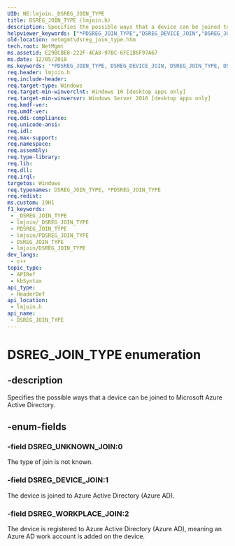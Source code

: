 ```yaml
---
UID: NE:lmjoin._DSREG_JOIN_TYPE
title: DSREG_JOIN_TYPE (lmjoin.h)
description: Specifies the possible ways that a device can be joined to Microsoft Azure Active Directory.
helpviewer_keywords: ["*PDSREG_JOIN_TYPE","DSREG_DEVICE_JOIN","DSREG_JOIN_TYPE","DSREG_JOIN_TYPE enumeration [Network Management]","DSREG_UNKNOWN_JOIN","DSREG_WORKPLACE_JOIN","PDSREG_JOIN_TYPE","PDSREG_JOIN_TYPE enumeration pointer [Network Management]","lmjoin/DSREG_DEVICE_JOIN","lmjoin/DSREG_JOIN_TYPE","lmjoin/DSREG_UNKNOWN_JOIN","lmjoin/DSREG_WORKPLACE_JOIN","lmjoin/PDSREG_JOIN_TYPE","netmgmt.dsreg_join_type"]
old-location: netmgmt\dsreg_join_type.htm
tech.root: NetMgmt
ms.assetid: E29BCBE0-222F-4CA8-97BC-6FE1B6F97A67
ms.date: 12/05/2018
ms.keywords: '*PDSREG_JOIN_TYPE, DSREG_DEVICE_JOIN, DSREG_JOIN_TYPE, DSREG_JOIN_TYPE enumeration [Network Management], DSREG_UNKNOWN_JOIN, DSREG_WORKPLACE_JOIN, PDSREG_JOIN_TYPE, PDSREG_JOIN_TYPE enumeration pointer [Network Management], lmjoin/DSREG_DEVICE_JOIN, lmjoin/DSREG_JOIN_TYPE, lmjoin/DSREG_UNKNOWN_JOIN, lmjoin/DSREG_WORKPLACE_JOIN, lmjoin/PDSREG_JOIN_TYPE, netmgmt.dsreg_join_type'
req.header: lmjoin.h
req.include-header: 
req.target-type: Windows
req.target-min-winverclnt: Windows 10 [desktop apps only]
req.target-min-winversvr: Windows Server 2016 [desktop apps only]
req.kmdf-ver: 
req.umdf-ver: 
req.ddi-compliance: 
req.unicode-ansi: 
req.idl: 
req.max-support: 
req.namespace: 
req.assembly: 
req.type-library: 
req.lib: 
req.dll: 
req.irql: 
targetos: Windows
req.typenames: DSREG_JOIN_TYPE, *PDSREG_JOIN_TYPE
req.redist: 
ms.custom: 19H1
f1_keywords:
 - _DSREG_JOIN_TYPE
 - lmjoin/_DSREG_JOIN_TYPE
 - PDSREG_JOIN_TYPE
 - lmjoin/PDSREG_JOIN_TYPE
 - DSREG_JOIN_TYPE
 - lmjoin/DSREG_JOIN_TYPE
dev_langs:
 - c++
topic_type:
 - APIRef
 - kbSyntax
api_type:
 - HeaderDef
api_location:
 - lmjoin.h
api_name:
 - DSREG_JOIN_TYPE
---
```


# DSREG_JOIN_TYPE enumeration


## -description

Specifies the possible ways that a device can be joined to Microsoft Azure Active Directory.

## -enum-fields

### -field DSREG_UNKNOWN_JOIN:0

The type of join is not known.

### -field DSREG_DEVICE_JOIN:1

The device is joined to Azure Active Directory (Azure AD).

### -field DSREG_WORKPLACE_JOIN:2

The device is registered to Azure Active Directory (Azure AD), meaning an Azure AD work account is added on the device.

